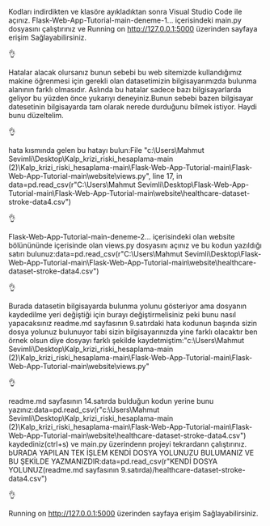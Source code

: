 Kodları indirdikten ve klasöre ayıkladıktan sonra Visual Studio Code ile açınız.
Flask-Web-App-Tutorial-main-deneme-1... içerisindeki main.py dosyasını çalıştırınız ve Running on http://127.0.0.1:5000 üzerinden sayfaya erişim Sağlayabilirsiniz. 
  
  
  👌
  
Hatalar alacak olursanız bunun sebebi bu web sitemizde kullandığımız makine öğrenmesi için gerekli olan datasetimizin bilgisayarımızda bulunma alanının farklı olmasıdır. Aslında bu hatalar sadece bazı bilgisayarlarda  geliyor bu yüzden önce yukarıyı deneyiniz.Bunun sebebi bazen bilgisayar datesetinin bilgisayarda tam olarak nerede durduğunu bilmek istiyor. Haydi bunu düzeltelim.
 
 
 👌
 
hata kısmında gelen bu hatayı bulun:File "c:\Users\Mahmut Sevimli\Desktop\Kalp_krizi_riski_hesaplama-main (2)\Kalp_krizi_riski_hesaplama-main\Flask-Web-App-Tutorial-main\Flask-Web-App-Tutorial-main\website\views.py", 
line 17, in <module>data=pd.read_csv(r"C:\Users\Mahmut Sevimli\Desktop\Flask-Web-App-Tutorial-main\Flask-Web-App-Tutorial-main\website\healthcare-dataset-stroke-data4.csv")
  
  
  👌
 
Flask-Web-App-Tutorial-main-deneme-2... içerisindeki olan   website bölünününde içerisinde olan   views.py dosyasını açınız ve bu kodun yazıldığı satırı bulunuz:data=pd.read_csv(r"C:\Users\Mahmut Sevimli\Desktop\Flask-Web-App-Tutorial-main\Flask-Web-App-Tutorial-main\website\healthcare-dataset-stroke-data4.csv")
  
  
  👌
  
Burada datasetin bilgisayarda bulunma yolunu gösteriyor ama dosyanın kaydedilme yeri değiştiği için burayı değiştirmelisiniz peki bunu nasıl yapacaksınız
readme.md sayfasının 9.satırdaki hata kodunun başında sizin dosya yolunuz bulunuyor tabi sizin bilgisayarınızda yine farklı olacaktır ben örnek olsun diye dosyayı farklı şekilde kaydetmiştim:"c:\Users\Mahmut Sevimli\Desktop\Kalp_krizi_riski_hesaplama-main (2)\Kalp_krizi_riski_hesaplama-main\Flask-Web-App-Tutorial-main\Flask-Web-App-Tutorial-main\website\views.py"
  
  
  
  👌
  
readme.md sayfasının 14.satırda bulduğun kodun yerine bunu yazınız:data=pd.read_csv(r"c:\Users\Mahmut Sevimli\Desktop\Kalp_krizi_riski_hesaplama-main (2)\Kalp_krizi_riski_hesaplama-main\Flask-Web-App-Tutorial-main\Flask-Web-App-Tutorial-main\website\healthcare-dataset-stroke-data4.csv")  kaydediniz(ctrl+s) ve main.py üzerindenn projeyi tekrardann çalıştırınız. bURADA YAPILAN TEK İŞLEM KENDİ DOSYA YOLUNUZU BULUMANIZ VE BU ŞEKİLDE YAZMANIZDIR:data=pd.read_csv(r"KENDİ DOSYA YOLUNUZ(readme.md sayfasının 9.satırda)/healthcare-dataset-stroke-data4.csv") 
  
  
  👌
  
 Running on http://127.0.0.1:5000 üzerinden sayfaya erişim Sağlayabilirsiniz. 
 
